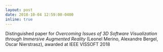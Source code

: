 ```yaml
---
layout: post
date: 2018-10-04 12:59:00-0400
inline: true
---
```


Distinguished paper for _Overcoming Issues of 3D Software Visualization through Immersive Augmented Reality_ (Leonel Merino, Alexandre Bergel, Oscar Nierstrasz), awarded at IEEE VISSOFT 2018
